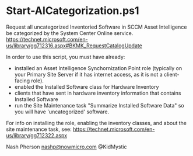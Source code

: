 # Start-AICategorization.ps1
Request all uncategorized Inventoried Software in SCCM Asset Intelligence be categorized by the System Center Online service.
https://technet.microsoft.com/en-us/library/gg712316.aspx#BKMK_RequestCatalogUpdate

In order to use this script, you must have already:
 - installed an Asset Intelligence Synchornization Point role (typically on your Primary Site Server if it has internet access, as it is not a client-facing role).
 - enabled the Installed Software class for Hardware Inventory
 - clients that have sent in hardware inventory information that contains Installed Software
 - run the Site Maintenance task "Summarize Installed Software Data" so you will have 'uncategorized' software.
 
 For info on installing the role, enabling the inventory classes, and about the site maintenance task, see:
 https://technet.microsoft.com/en-us/library/gg712322.aspx
 
 
 Nash Pherson nashp@nowmicro.com
 @KidMystic
